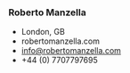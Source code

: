 ### Roberto Manzella

- London, GB
- robertomanzella.com
- info@robertomanzella.com
- +44 (0) 7707797695


